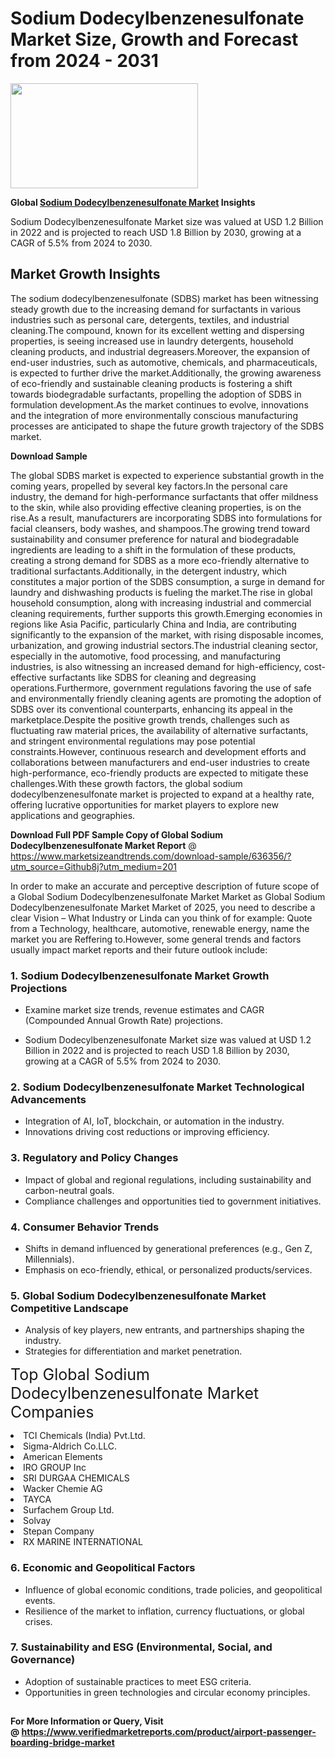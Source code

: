 <H1>Sodium Dodecylbenzenesulfonate Market Size, Growth and Forecast from 2024 - 2031</H1><img class="aligncenter size-medium wp-image-584254" src="https://thirdeyenews.in/wp-content/uploads/2024/09/Global-Market-Research-300x168.jpeg" alt="" width="300" height="168" /><p><strong>Global&nbsp;<a href="https://www.marketsizeandtrends.com/download-sample/636356/?utm_source=Github8j?utm_medium=201">Sodium Dodecylbenzenesulfonate Market</a> Insights</strong></p><p>Sodium Dodecylbenzenesulfonate Market size was valued at USD 1.2 Billion in 2022 and is projected to reach USD 1.8 Billion by 2030, growing at a CAGR of 5.5% from 2024 to 2030.</p><p><h2>Market Growth Insights</h2> <p>The sodium dodecylbenzenesulfonate (SDBS) market has been witnessing steady growth due to the increasing demand for surfactants in various industries such as personal care, detergents, textiles, and industrial cleaning.The compound, known for its excellent wetting and dispersing properties, is seeing increased use in laundry detergents, household cleaning products, and industrial degreasers.Moreover, the expansion of end-user industries, such as automotive, chemicals, and pharmaceuticals, is expected to further drive the market.Additionally, the growing awareness of eco-friendly and sustainable cleaning products is fostering a shift towards biodegradable surfactants, propelling the adoption of SDBS in formulation development.As the market continues to evolve, innovations and the integration of more environmentally conscious manufacturing processes are anticipated to shape the future growth trajectory of the SDBS market.</p> <p><strong>Download Sample</strong></p> <p>The global SDBS market is expected to experience substantial growth in the coming years, propelled by several key factors.In the personal care industry, the demand for high-performance surfactants that offer mildness to the skin, while also providing effective cleaning properties, is on the rise.As a result, manufacturers are incorporating SDBS into formulations for facial cleansers, body washes, and shampoos.The growing trend toward sustainability and consumer preference for natural and biodegradable ingredients are leading to a shift in the formulation of these products, creating a strong demand for SDBS as a more eco-friendly alternative to traditional surfactants.Additionally, in the detergent industry, which constitutes a major portion of the SDBS consumption, a surge in demand for laundry and dishwashing products is fueling the market.The rise in global household consumption, along with increasing industrial and commercial cleaning requirements, further supports this growth.Emerging economies in regions like Asia Pacific, particularly China and India, are contributing significantly to the expansion of the market, with rising disposable incomes, urbanization, and growing industrial sectors.The industrial cleaning sector, especially in the automotive, food processing, and manufacturing industries, is also witnessing an increased demand for high-efficiency, cost-effective surfactants like SDBS for cleaning and degreasing operations.Furthermore, government regulations favoring the use of safe and environmentally friendly cleaning agents are promoting the adoption of SDBS over its conventional counterparts, enhancing its appeal in the marketplace.Despite the positive growth trends, challenges such as fluctuating raw material prices, the availability of alternative surfactants, and stringent environmental regulations may pose potential constraints.However, continuous research and development efforts and collaborations between manufacturers and end-user industries to create high-performance, eco-friendly products are expected to mitigate these challenges.With these growth factors, the global sodium dodecylbenzenesulfonate market is projected to expand at a healthy rate, offering lucrative opportunities for market players to explore new applications and geographies.</p> <p><span class=""><strong>Download Full PDF Sample Copy of Global Sodium Dodecylbenzenesulfonate Market Report</strong> @ <a href="https://www.marketsizeandtrends.com/download-sample/636356/?utm_source=Github8j?utm_medium=201" target="_blank">https://www.marketsizeandtrends.com/download-sample/636356/?utm_source=Github8j?utm_medium=201</a></span></p><p>In order to make an accurate and perceptive description of future scope of a Global&nbsp;Sodium Dodecylbenzenesulfonate Market Market as Global&nbsp;Sodium Dodecylbenzenesulfonate Market Market of 2025, you need to describe a clear Vision &ndash; What Industry or Linda can you think of for example: Quote from a Technology, healthcare, automotive, renewable energy, name the market you are Reffering to.However, some general trends and factors usually impact market reports and their future outlook include:</p><h3>1.&nbsp;<strong>Sodium Dodecylbenzenesulfonate Market Growth Projections</strong></h3><ul><li>Examine market size trends, revenue estimates and CAGR (Compounded Annual Growth Rate) projections.</li><li><p>Sodium Dodecylbenzenesulfonate Market size was valued at USD 1.2 Billion in 2022 and is projected to reach USD 1.8 Billion by 2030, growing at a CAGR of 5.5% from 2024 to 2030.</p></li></ul><h3>2.&nbsp;<strong>Sodium Dodecylbenzenesulfonate Market Technological Advancements</strong></h3><ul><li>Integration of AI, IoT, blockchain, or automation in the industry.</li><li>Innovations driving cost reductions or improving efficiency.</li></ul><h3>3.&nbsp;<strong>Regulatory and Policy Changes</strong></h3><ul><li>Impact of global and regional regulations, including sustainability and carbon-neutral goals.</li><li>Compliance challenges and opportunities tied to government initiatives.</li></ul><h3>4.&nbsp;<strong>Consumer Behavior Trends</strong></h3><ul><li>Shifts in demand influenced by generational preferences (e.g., Gen Z, Millennials).</li><li>Emphasis on eco-friendly, ethical, or personalized products/services.</li></ul><h3>5.&nbsp;<strong>Global Sodium Dodecylbenzenesulfonate Market Competitive Landscape</strong></h3><ul><li>Analysis of key players, new entrants, and partnerships shaping the industry.</li><li>Strategies for differentiation and market penetration.</li></ul><p data-pm-slice="1 1 []"><span style="color: inherit; font-family: inherit; font-size: 25px;">Top Global Sodium Dodecylbenzenesulfonate Market Companies</span></p><div class="" data-test-id=""><p><li>TCI Chemicals (India) Pvt.Ltd.</li><li> Sigma-Aldrich Co.LLC.</li><li> American Elements</li><li> IRO GROUP Inc</li><li> SRI DURGAA CHEMICALS</li><li> Wacker Chemie AG</li><li> TAYCA</li><li> Surfachem Group Ltd.</li><li> Solvay</li><li> Stepan Company</li><li> RX MARINE INTERNATIONAL</li></p></div><h3>6.&nbsp;<strong>Economic and Geopolitical Factors</strong></h3><ul><li>Influence of global economic conditions, trade policies, and geopolitical events.</li><li>Resilience of the market to inflation, currency fluctuations, or global crises.</li></ul><h3>7.&nbsp;<strong>Sustainability and ESG (Environmental, Social, and Governance)</strong></h3><ul><li>Adoption of sustainable practices to meet ESG criteria.</li><li>Opportunities in green technologies and circular economy principles.</li></ul><h2><strong style="font-size: 14px;">For More Information or Query, Visit @&nbsp;</strong><a style="background-color: #ffffff; font-size: 14px;" href="https://www.marketsizeandtrends.com/report/sodium-dodecylbenzenesulfonate-market/" target="_blank">https://www.verifiedmarketreports.com/product/airport-passenger-boarding-bridge-market</a></h2>